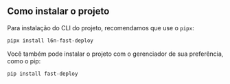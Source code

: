 ## Como instalar o projeto

Para instalação do CLI do projeto, recomendamos que use o `pipx`:

```bash
pipx install l6n-fast-deploy
```

Você também pode instalar o projeto com o gerenciador de sua preferência, como o pip:

```bash
pip install fast-deploy
```